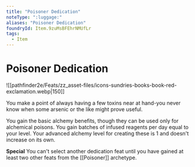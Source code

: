 ```yaml
---
title: "Poisoner Dedication"
noteType: ":luggage:"
aliases: "Poisoner Dedication"
foundryId: Item.9zuMsBFEhrNMUfLr
tags:
  - Item
---
```


# Poisoner Dedication
![[pathfinder2e/Feats/zz_asset-files/icons-sundries-books-book-red-exclamation.webp|150]]

You make a point of always having a few toxins near at hand-you never know when some arsenic or the like might prove useful.

You gain the basic alchemy benefits, though they can be used only for alchemical poisons. You gain batches of infused reagents per day equal to your level. Your advanced alchemy level for creating these is 1 and doesn't increase on its own.

**Special** You can't select another dedication feat until you have gained at least two other feats from the [[Poisoner]] archetype.
